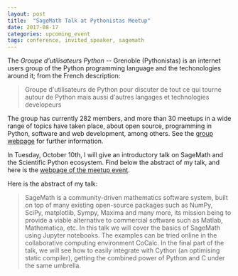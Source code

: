 ```yaml
---
layout: post
title:  "SageMath Talk at Pythonistas Meetup"
date: 2017-08-17
categories: upcoming_event
tags: conference, invited_speaker, sagemath
---
```


The *Groupe d'utilisateurs Python* -- Grenoble (Pythonistas) is an internet users group of the Python programming language
and the techonologies around it; from the French description:

> Groupe d'utilisateurs de Python pour discuter de tout ce qui tourne autour de Python mais aussi d'autres langages et technologies developeurs

The group has currently 282 members, and more than 30 meetups in a wide range of topics have taken place, about open source, programming in Python, software and web development, among others. See the [group webpage](https://www.meetup.com/Groupe-dutilisateurs-Python-Grenoble) for further information.

In Tuesday, October 10th, I will give an introductory talk on SageMath and the Scientific Python ecosystem. Find below the abstract of my talk, and here is  the [webpage of the meetup event](https://www.meetup.com/Groupe-dutilisateurs-Python-Grenoble/events/242617949/?rv=ea1&_af=event&_af_eid=242617949&https=on).

Here is the abstract of my talk:
 
 > SageMath is a community-driven mathematics software system, built on top of many existing open-source packages such as NumPy, SciPy, matplotlib, Sympy, Maxima and many more, its mission being to provide a viable alternative to commercial software such as Matlab, Mathematica, etc. In this talk we will cover the basics of SageMath using Jupyter notebooks. The examples can be tried online in the collaborative computing environment CoCalc. In the final part of the talk, we will see how to easily integrate with Cython (an optimising static compiler), getting the combined power of Python and C under the same umbrella.
